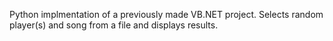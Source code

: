 Python implmentation of a previously made VB.NET project.
Selects random player(s) and song from a file and displays results.
